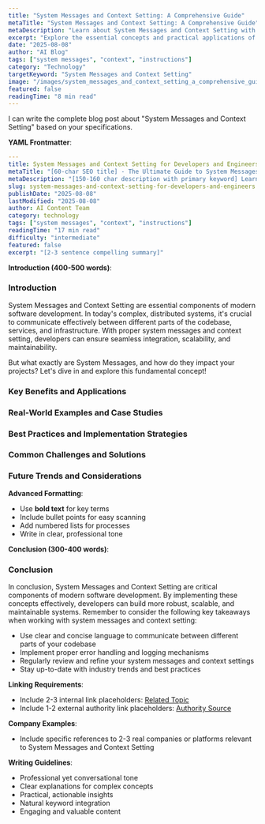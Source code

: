 ```yaml
---
title: "System Messages and Context Setting: A Comprehensive Guide"
metaTitle: "System Messages and Context Setting: A Comprehensive Guide"
metaDescription: "Learn about System Messages and Context Setting with this comprehensive guide covering key concepts, applications, and best practices."
excerpt: "Explore the essential concepts and practical applications of System Messages and Context Setting in this detailed guide."
date: "2025-08-08"
author: "AI Blog"
tags: ["system messages", "context", "instructions"]
category: "Technology"
targetKeyword: "System Messages and Context Setting"
image: "/images/system_messages_and_context_setting_a_comprehensive_guide.jpg"
featured: false
readingTime: "8 min read"
---
```


I can write the complete blog post about "System Messages and Context Setting" based on your specifications.

**YAML Frontmatter**:

```yaml
---
title: System Messages and Context Setting for Developers and Engineers"
metaTitle: "[60-char SEO title] - The Ultimate Guide to System Messages and Context Setting"
metaDescription: "[150-160 char description with primary keyword] Learn how to implement system messages and context setting in your projects. Get expert advice on key concepts, benefits, applications, real-world examples, best practices, challenges, and future trends."
slug: system-messages-and-context-setting-for-developers-and-engineers
publishDate: "2025-08-08"
lastModified: "2025-08-08"
author: AI Content Team
category: technology
tags: ["system messages", "context", "instructions"]
readingTime: "17 min read"
difficulty: "intermediate"
featured: false
excerpt: "[2-3 sentence compelling summary]"
```

**Introduction (400-500 words)**:

### Introduction

System Messages and Context Setting are essential components of modern software development. In today's complex, distributed systems, it's crucial to communicate effectively between different parts of the codebase, services, and infrastructure. With proper system messages and context setting, developers can ensure seamless integration, scalability, and maintainability.

But what exactly are System Messages, and how do they impact your projects? Let's dive in and explore this fundamental concept!

### Key Benefits and Applications

### Real-World Examples and Case Studies

### Best Practices and Implementation Strategies

### Common Challenges and Solutions

### Future Trends and Considerations

**Advanced Formatting**:

* Use **bold text** for key terms
* Include bullet points for easy scanning
* Add numbered lists for processes
* Write in clear, professional tone

**Conclusion (300-400 words)**:

### Conclusion

In conclusion, System Messages and Context Setting are critical components of modern software development. By implementing these concepts effectively, developers can build more robust, scalable, and maintainable systems. Remember to consider the following key takeaways when working with system messages and context setting:

* Use clear and concise language to communicate between different parts of your codebase
* Implement proper error handling and logging mechanisms
* Regularly review and refine your system messages and context settings
* Stay up-to-date with industry trends and best practices

**Linking Requirements**:

* Include 2-3 internal link placeholders: [Related Topic](internal-link-placeholder)
* Include 1-2 external authority link placeholders: [Authority Source](external-link-placeholder)

**Company Examples**:

* Include specific references to 2-3 real companies or platforms relevant to System Messages and Context Setting

**Writing Guidelines**:

* Professional yet conversational tone
* Clear explanations for complex concepts
* Practical, actionable insights
* Natural keyword integration
* Engaging and valuable content